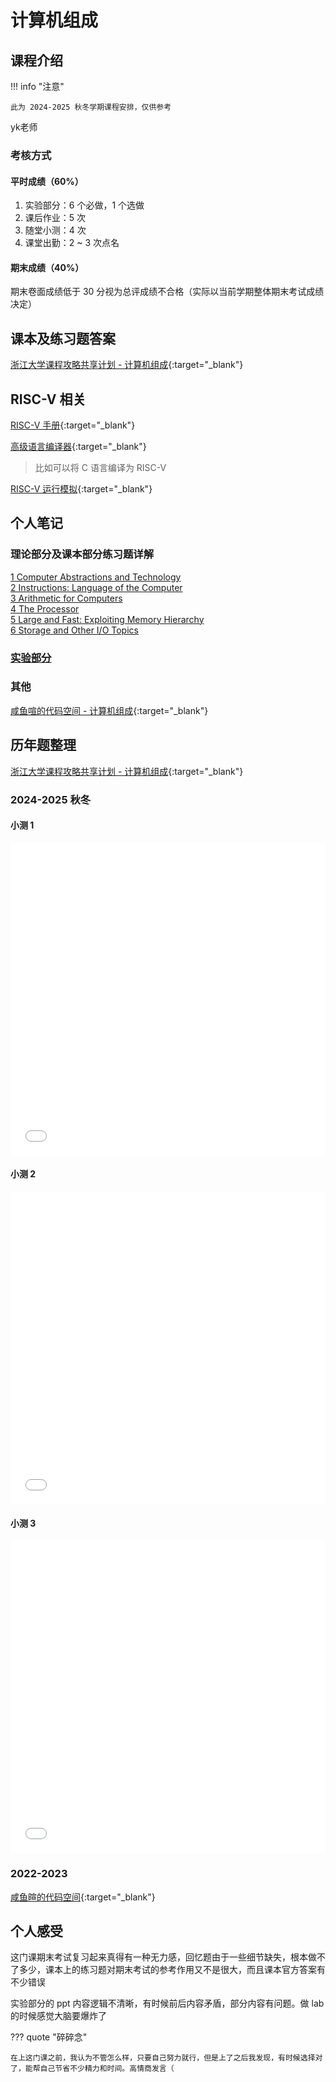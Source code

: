 # 计算机组成

<!-- !!! tip "说明"

    此文档正在更新中…… -->

## 课程介绍

!!! info "注意"

    此为 2024-2025 秋冬学期课程安排，仅供参考

yk老师

### 考核方式

#### 平时成绩（60%）

1. 实验部分：6 个必做，1 个选做
2. 课后作业：5 次
3. 随堂小测：4 次
4. 课堂出勤：2 ~ 3 次点名

#### 期末成绩（40%）

期末卷面成绩低于 30 分视为总评成绩不合格（实际以当前学期整体期末考试成绩决定）

## 课本及练习题答案

[浙江大学课程攻略共享计划 - 计算机组成](https://qsctech.github.io/zju-icicles/%E8%AE%A1%E7%AE%97%E6%9C%BA%E7%BB%84%E6%88%90/){:target="_blank"}

## RISC-V 相关

[RISC-V 手册](../../../file/computer_organization/comp_organ_doc1.pdf){:target="_blank"}

[高级语言编译器](https://godbolt.org/){:target="_blank"}

> 比如可以将 C 语言编译为 RISC-V

[RISC-V 运行模拟](https://venus.cs61c.org){:target="_blank"}

## 个人笔记

### 理论部分及课本部分练习题详解

[1 Computer Abstractions and Technology](./theory/ch1.md)<br/>
[2 Instructions: Language of the Computer](./theory/ch2.md)<br/>
[3 Arithmetic for Computers](./theory/ch3.md)<br/>
[4 The Processor](./theory/ch4.md)<br/>
[5 Large and Fast: Exploiting Memory Hierarchy](./theory/ch5.md)<br/>
[6 Storage and Other I/O Topics](./theory/ch6.md)

### [实验部分](./lab/index.md)

### 其他

[咸鱼喧的代码空间 - 计算机组成](https://xuan-insr.github.io/computer_organization/){:target="_blank"}

## 历年题整理

[浙江大学课程攻略共享计划 - 计算机组成](https://qsctech.github.io/zju-icicles/%E8%AE%A1%E7%AE%97%E6%9C%BA%E7%BB%84%E6%88%90/){:target="_blank"}

### 2024-2025 秋冬

#### 小测 1

<embed src="../../../file/computer_organization/comp_organ_doc3.pdf" type="application/pdf" width="100%" height="500" />

#### 小测 2

<embed src="../../../file/computer_organization/comp_organ_doc4.pdf" type="application/pdf" width="100%" height="500" />

#### 小测 3

<embed src="../../../file/computer_organization/comp_organ_doc5.pdf" type="application/pdf" width="100%" height="500" />

### 2022-2023

[咸鱼暄的代码空间](https://xuan-insr.github.io/computer_organization/%E5%8E%86%E5%B9%B4%E5%8D%B7/){:target="_blank"}

## 个人感受

这门课期末考试复习起来真得有一种无力感，回忆题由于一些细节缺失，根本做不了多少，课本上的练习题对期末考试的参考作用又不是很大，而且课本官方答案有不少错误

实验部分的 ppt 内容逻辑不清晰，有时候前后内容矛盾，部分内容有问题。做 lab 的时候感觉大脑要爆炸了

??? quote "碎碎念"

    在上这门课之前，我认为不管怎么样，只要自己努力就行，但是上了之后我发现，有时候选择对了，能帮自己节省不少精力和时间。高情商发言（